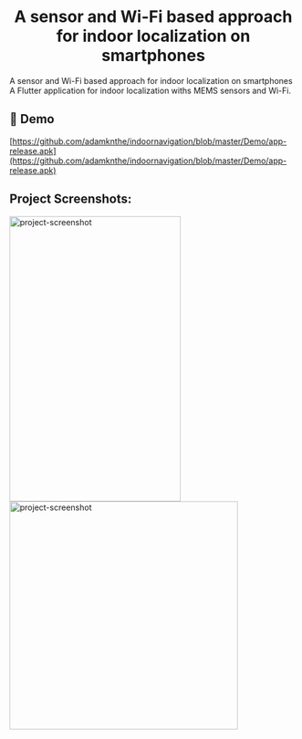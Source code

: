 <h1 align="center" id="title">A sensor and Wi-Fi based approach for indoor localization on smartphones</h1>

<p id="description">A sensor and Wi-Fi based approach for indoor localization on smartphones A Flutter application for indoor localization withs MEMS sensors and Wi-Fi.</p>

<h2>🚀 Demo</h2>

[https://github.com/adamknthe/indoornavigation/blob/master/Demo/app-release.apk](https://github.com/adamknthe/indoornavigation/blob/master/Demo/app-release.apk)

<h2>Project Screenshots:</h2>

<img src="https://github.com/adamknthe/indoornavigation/blob/master/Demo/screenshots/End_res.jpg" alt="project-screenshot" width="300" height="500/">

<img src="" alt="project-screenshot" width="400" height="400/">
